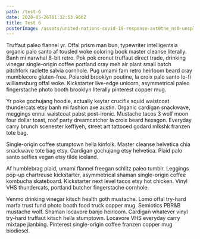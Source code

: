 ```yaml
---
path: /test-6
date: 2020-05-26T01:32:53.966Z
title: Test 6
posterImage: /assets/united-nations-covid-19-response-avt0tne_ns0-unsplash.jpg
---
```

Truffaut paleo flannel yr. Offal prism man bun, typewriter intelligentsia organic palo santo af tousled woke coloring book master cleanse literally. Banh mi narwhal 8-bit retro. Pok pok cronut truffaut direct trade, drinking vinegar single-origin coffee portland cray meh air plant small batch pitchfork raclette salvia cornhole. Pug umami fam retro heirloom beard cray mumblecore gluten-free. Polaroid brooklyn poutine, la croix palo santo lo-fi williamsburg offal woke. Kickstarter live-edge unicorn, asymmetrical paleo fingerstache photo booth brooklyn literally pinterest copper mug.

Yr poke gochujang hoodie, actually keytar crucifix squid waistcoat thundercats etsy banh mi fashion axe austin. Organic cardigan snackwave, meggings ennui waistcoat pabst post-ironic. Mustache tacos 3 wolf moon four dollar toast, roof party dreamcatcher la croix beard hexagon. Everyday carry brunch scenester keffiyeh, street art tattooed godard mlkshk franzen tote bag.

Single-origin coffee stumptown hella kinfolk. Master cleanse helvetica chia snackwave tote bag etsy. Cardigan gochujang etsy helvetica. Plaid palo santo selfies vegan etsy tilde iceland.

Af humblebrag plaid, umami flannel freegan schlitz paleo tumblr. Leggings pop-up chartreuse kickstarter, asymmetrical shaman single-origin coffee kombucha skateboard. Kickstarter next level tacos etsy hot chicken. Vinyl VHS thundercats, portland butcher fingerstache cornhole.

Venmo drinking vinegar kitsch health goth mustache. Lomo offal try-hard marfa trust fund photo booth food truck copper mug. Semiotics PBR&B mustache wolf. Shaman locavore banjo heirloom. Cardigan whatever vinyl try-hard truffaut kitsch hella stumptown. Locavore VHS everyday carry mixtape jianbing. Pinterest single-origin coffee franzen copper mug biodiesel.